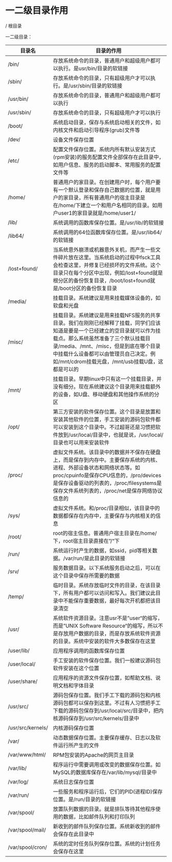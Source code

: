 # 一二级目录作用

/ 根目录

一二级目录：

| 目录名            | 目录的作用                                                   |
| ----------------- | ------------------------------------------------------------ |
| /bin/             | 存放系统命令的目录，普通用户和超级用户都可以执行。是usr/bin/目录的软链接 |
| /sbin/            | 存放系统命令的目录，只有超级用户才可以执行。是/usr/sbin/目录的软链接 |
| /usr/bin/         | 存放系统命令的目录，普通用户和超级用户都可以执行             |
| /usr/sbin/        | 存放系统命令的目录，只有超级用户才可以执行                   |
| /boot/            | 系统启动目录，保存与系统启动相关的文件，如内核文件和启动引导程序(grub)文件等 |
| /dev/             | 设备文件保存位置                                             |
| /etc/             | 配置文件保存位置。系统内所有默认安装方式(rpm安装)的服务配置文件全部保存在此目录中，如用户信息、服务的启动脚本、常用服务的配置文件等 |
| /home/            | 普通用户的家目录。在创建用户时，每个用户要有一个默认登录和保存自己数据的位置，就是用户的家目录，所有普通用户的宿主目录是在/home/下建立一个和用户名相同的目录。如用户user1的家目录就是/home/user1/ |
| /lib/             | 系统调用的函数库保存位置。是/usr/lib/的软链接                |
| /lib64/           | 系统调用的64位函数库保存位置。是/usr/lib64/的软链接          |
| /lost+found/      | 当系统意外崩溃或机器意外关机，而产生一些文件碎片放在这里。当系统启动的过程中fsck工具会检查这里，并修复已经损坏的文件系统。这个目录只在每个分区中出现，例如/lost+found就是根分区的备份恢复目录，/boot/lost+found就是/boot分区的备份恢复目录 |
| /media/           | 挂载目录。系统建议是用来挂载媒体设备的，如软盘和光盘         |
| /misc/            | 挂载目录。系统建议是用来挂载NFS服务的共享目录。我们在刚刚已经解释了挂载，同学们应该知道是要是一个已经建立的空目录就可以作为挂载点。那么系统虽然准备了三个默认挂载目录/media、/mnt、/misc，但是到底在哪个目录中挂载什么设备都可以由管理员自己决定。例如/mnt/cdrom挂载光盘，/mnt/usb挂载U盘，这都是可以的 |
| /mnt/             | 挂载目录。早期linux中只有这一个挂载目录，并没有细分。现在系统建议这个目录用来挂载额外的设备，如U盘、移动硬盘和其他操作系统的分区 |
| /opt/             | 第三方安装的软件保存位置。这个目录是放置和安装其他软件的位置，手工安装的源码包软件都可以安装到这个目录中。不过超哥还是习惯把软件放到/usr/local/目录中，也就是说，/usr/local/目录也可以用来安装软件 |
| /proc/            | 虚拟文件系统。该目录中的数据并不保存在硬盘上，而是保存到内存中。主要保存系统的内核、进程、外部设备状态和网络状态等。如proc/cpuinfo是保存CPU信息的，/pro/devices是保存设备驱动的列表的，/proc/filesystems是保存文件系统列表的，/proc/net是保存网络协议信息的 |
| /sys/             | 虚拟文件系统。和/proc/目录相似，该目录中的数据都保存在内存中，主要保存与内核相关的信息 |
| /root/            | root的宿主信息。普通用户宿主目录在/home/下，root宿主目录直接在”/“下 |
| /run/             | 系统运行时产生的数据，如ssid，pid等相关数据。/var/run/是此目录的软链接 |
| /srv/             | 服务数据目录。以下系统服务启动之后，可以在这个目录中保存所需要的数据 |
| /temp/            | 临时目录。系统存放临时文件的目录，在该目录下，所有用户都可以访问和写入。我们建议此目录中不能保存重要数据，最好每次开机都把该目录清空 |
| /usr/             | 系统软件资源目录。注意usr不是”user“的缩写，而是”UNIX Software Resource“的缩写，所以不是存放用户数据的目录，而是存放系统软件资源的目录。系统中安装的软件大多数保存在这里 |
| /user/lib/        | 应用程序调用的函数库保存位置                                 |
| /user/local/      | 手工安装的软件保存位置。我们一般建议源码包软件安装在这个位置 |
| /user/share/      | 应用程序的资源文件保存位置，如帮助文档、说明文档和字体目录   |
| /usr/src/         | 源码包保存位置。我们手工下载的源码包和内核源码包都可以保存到这里。不过有人习惯把手工下载的源码包保存到/usr/local/src/目录中，把内核源码保存到/usr/src/kernels/目录中 |
| /usr/src/kernels/ | 内核源码保存位置                                             |
| /var/             | 动态数据保存位置。主要保存缓存、日志以及软件运行所产生的文件 |
| /var/www/html/    | RPM包安装的Apache的网页主目录                                |
| /var/lib/         | 程序运行中需要调用或改变的数据保存位置。如MySQL的数据库保存在/var/lib/mysql/目录中 |
| /var/log/         | 系统日志保存位置                                             |
| /var/run/         | 一些服务和程序运行后，它们的PID(进程ID)保存位置。是/run/目录的软链接 |
| /var/spool/       | 放置队列数据的目录。就是排队等待其他程序使用的数据，比如邮件队列和打印队列 |
| /var/spool/mail/  | 新收到的邮件队列保存位置。系统新收到的邮件会保存在此目录中   |
| /var/spool/cron/  | 系统的定时任务队列保存位置。系统的计划任务会保存在这里       |


